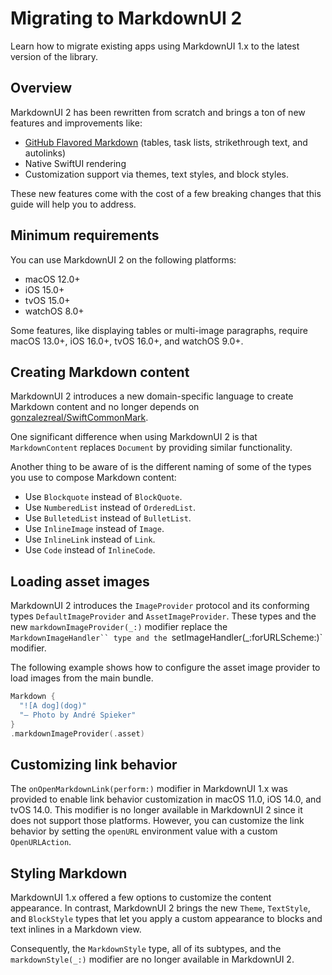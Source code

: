 # Migrating to MarkdownUI 2

Learn how to migrate existing apps using MarkdownUI 1.x to the latest version of the library.

## Overview

MarkdownUI 2 has been rewritten from scratch and brings a ton of new features and improvements
like:

- [GitHub Flavored Markdown](https://github.github.com/gfm/) (tables, task lists,
  strikethrough text, and autolinks)
- Native SwiftUI rendering
- Customization support via themes, text styles, and block styles.

These new features come with the cost of a few breaking changes that this guide will help you to
address.

## Minimum requirements

You can use MarkdownUI 2 on the following platforms:

- macOS 12.0+
- iOS 15.0+
- tvOS 15.0+
- watchOS 8.0+

Some features, like displaying tables or multi-image paragraphs, require macOS 13.0+, iOS 16.0+,
tvOS 16.0+, and watchOS 9.0+.

## Creating Markdown content

MarkdownUI 2 introduces a new domain-specific language to create Markdown content and no longer
depends on [gonzalezreal/SwiftCommonMark](https://github.com/gonzalezreal/SwiftCommonMark).

One significant difference when using MarkdownUI 2 is that ``MarkdownContent`` replaces `Document`
by providing similar functionality.

Another thing to be aware of is the different naming of some of the types you use to compose
Markdown content:

- Use ``Blockquote`` instead of `BlockQuote`.
- Use ``NumberedList`` instead of `OrderedList`.
- Use ``BulletedList`` instead of `BulletList`.
- Use ``InlineImage`` instead of `Image`.
- Use ``InlineLink`` instead of `Link`.
- Use ``Code`` instead of `InlineCode`.

## Loading asset images

MarkdownUI 2 introduces the ``ImageProvider`` protocol and its conforming types
``DefaultImageProvider`` and ``AssetImageProvider``. These types and the new
`markdownImageProvider(_:)` modifier replace the `MarkdownImageHandler`` type and
the `setImageHandler(_:forURLScheme:)` modifier.

The following example shows how to configure the asset image provider to load images from the
main bundle.

```swift
Markdown {
  "![A dog](dog)"
  "― Photo by André Spieker"
}
.markdownImageProvider(.asset)
```

## Customizing link behavior

The `onOpenMarkdownLink(perform:)` modifier in MarkdownUI 1.x was provided to enable link behavior
customization in macOS 11.0, iOS 14.0, and tvOS 14.0. This modifier is no longer available in
MarkdownUI 2 since it does not support those platforms. However, you can customize the link
behavior by setting the `openURL` environment value with a custom `OpenURLAction`.

## Styling Markdown

MarkdownUI 1.x offered a few options to customize the content appearance. In contrast, MarkdownUI 2
brings the new ``Theme``, ``TextStyle``, and ``BlockStyle`` types that let you apply a custom
appearance to blocks and text inlines in a Markdown view.

Consequently, the `MarkdownStyle` type, all of its subtypes, and the `markdownStyle(_:)` modifier
are no longer available in MarkdownUI 2.
